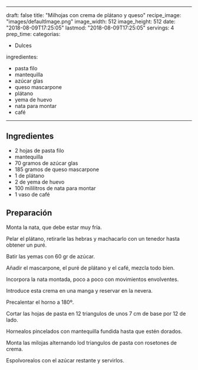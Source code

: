 
---
draft: false
title: "Milhojas con crema de plátano y queso"
recipe_image: "images/defaultImage.png"
image_width: 512
image_height: 512
date: "2018-08-09T17:25:05"
lastmod: "2018-08-09T17:25:05"
servings: 4
prep_time: 
categorias:
  - Dulces

ingredientes:
  - pasta filo
  - mantequilla
  - azúcar glas
  - queso mascarpone
  - plátano
  - yema de huevo
  - nata para montar
  - café
---

## Ingredientes
- 2 hojas de pasta filo
- mantequilla
- 70 gramos de azúcar glas
- 185 gramos de queso mascarpone
- 1  de plátano
- 2  de yema de huevo
- 100 mililitros de nata para montar
- 1 vaso de café

## Preparación
Monta la nata, que debe estar muy fría.

Pelar el plátano, retirarle las hebras y machacarlo con un tenedor hasta obtener un puré.

Batir las yemas con 60 gr de azúcar.

Añadir el mascarpone, el puré de plátano y el café, mezcla todo bien.

Incorpora la nata montada, poco a poco con movimientos envolventes.

Introduce esta crema en una manga y reservar en la nevera.

Precalentar el horno a 180º.

Cortar las hojas de pasta en 12 triangulos de unos 7 cm de base por 12 de lado.

Hornealos pincelados con mantequilla fundida hasta que estén dorados.

Monta las milojas alternando lod triangulos de pasta con rosetones de crema.

Espolvorealos con el azúcar restante y servirlos.


